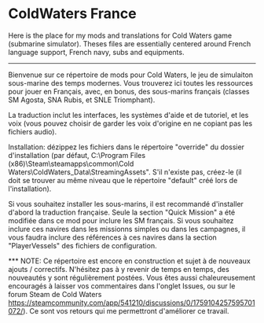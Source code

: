 # ColdWaters France
Here is the place for my mods and translations for Cold Waters game (submarine simulator). Theses files are essentially centered around French language support, French navy, subs and equipments.

********

Bienvenue sur ce répertoire de mods pour Cold Waters, le jeu de simulaiton sous-marine des temps modernes. Vous trouverez ici toutes les ressources pour jouer en Français, avec, en bonus, des sous-marins français (classes SM Agosta, SNA Rubis, et SNLE Triomphant).

La traduction inclut les interfaces, les systèmes d'aide et de tutoriel, et les voix (vous pouvez choisir de garder les voix d'origine en ne copiant pas les fichiers audio).

Installation: dézippez les fichiers dans le répertoire "override" du dossier d'installation (par défaut, C:\Program Files (x86)\Steam\steamapps\common\Cold Waters\ColdWaters_Data\StreamingAssets". S'il n'existe pas, créez-le (il doit se trouver au même niveau que le répertoire "default" créé lors de l'installation).

Si vous souhaitez installer les sous-marins, il est recommandé d'installer d'abord la traduction française. Seule la section "Quick Mission" a été modifiée dans ce mod pour inclure les SM français. Si vous souhaitez inclure ces navires dans les missionns simples ou dans les campagnes, il vous faudra inclure des références à ces navires dans la section "PlayerVessels" des fichiers de configuration.

*** NOTE: Ce répertoire est encore en construction et sujet à de nouveaux ajouts / correctifs. N'hésitez pas à y revenir de temps en temps, des nouveautés y sont régulièrement postées. Vous êtes aussi chaleureusement encouragés à laisser vos commentaires dans l'onglet Issues, ou sur le forum Steam de Cold Waters https://steamcommunity.com/app/541210/discussions/0/1759104257595701072/). Ce sont vos retours qui me permettront d'améliorer ce travail.
